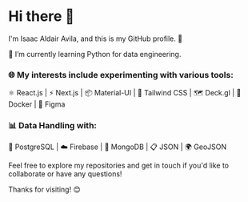 # Hi there 👋

I'm Isaac Aldair Avila, and this is my GitHub profile. 🚀

🌱 I’m currently learning Python for data engineering.


### 🌐 My interests include experimenting with various tools:

⚛️ React.js | ⚡ Next.js | 📦 Material-UI | 🌈 Tailwind CSS | 🗺️ Deck.gl | 🐳 Docker | 🎨 Figma


### 📊 Data Handling with: 

🐘 PostgreSQL | ☁️ Firebase | 🍃 MongoDB | 📋 JSON | 🌍 GeoJSON


Feel free to explore my repositories and get in touch if you'd like to collaborate or have any questions!

Thanks for visiting! 😊
